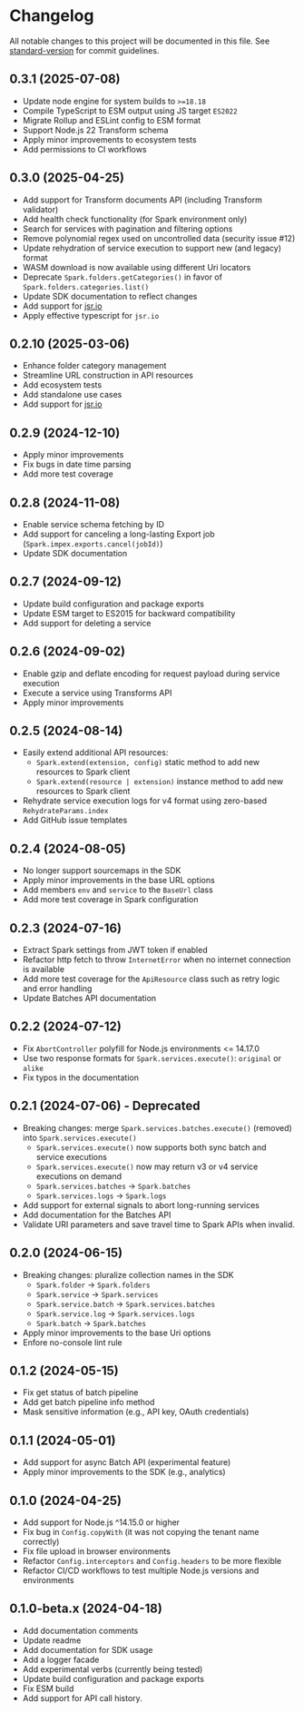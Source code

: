 # Changelog

All notable changes to this project will be documented in this file.
See [standard-version](https://github.com/conventional-changelog/standard-version)
for commit guidelines.

## 0.3.1 (2025-07-08)

- Update node engine for system builds to `>=18.18`
- Compile TypeScript to ESM output using JS target `ES2022`
- Migrate Rollup and ESLint config to ESM format
- Support Node.js 22 Transform schema
- Apply minor improvements to ecosystem tests
- Add permissions to CI workflows

## 0.3.0 (2025-04-25)

- Add support for Transform documents API (including Transform validator)
- Add health check functionality (for Spark environment only)
- Search for services with pagination and filtering options
- Remove polynomial regex used on uncontrolled data (security issue #12)
- Update rehydration of service execution to support new (and legacy) format
- WASM download is now available using different Uri locators
- Deprecate `Spark.folders.getCategories()` in favor of `Spark.folders.categories.list()`
- Update SDK documentation to reflect changes
- Add support for [jsr.io](https://jsr.io/@cspark/sdk)
- Apply effective typescript for `jsr.io`

## 0.2.10 (2025-03-06)

- Enhance folder category management
- Streamline URL construction in API resources
- Add ecosystem tests
- Add standalone use cases
- Add support for [jsr.io](https://jsr.io/@cspark/sdk)

## 0.2.9 (2024-12-10)

- Apply minor improvements
- Fix bugs in date time parsing
- Add more test coverage

## 0.2.8 (2024-11-08)

- Enable service schema fetching by ID
- Add support for canceling a long-lasting Export job (`Spark.impex.exports.cancel(jobId)`)
- Update SDK documentation

## 0.2.7 (2024-09-12)

- Update build configuration and package exports
- Update ESM target to ES2015 for backward compatibility
- Add support for deleting a service

## 0.2.6 (2024-09-02)

- Enable gzip and deflate encoding for request payload during service execution
- Execute a service using Transforms API
- Apply minor improvements

## 0.2.5 (2024-08-14)

- Easily extend additional API resources:
  - `Spark.extend(extension, config)` static method to add new resources to Spark client
  - `Spark.extend(resource | extension)` instance method to add new resources to Spark client
- Rehydrate service execution logs for v4 format using zero-based `RehydrateParams.index`
- Add GitHub issue templates

## 0.2.4 (2024-08-05)

- No longer support sourcemaps in the SDK
- Apply minor improvements in the base URL options
- Add members `env` and `service` to the `BaseUrl` class
- Add more test coverage in Spark configuration

## 0.2.3 (2024-07-16)

- Extract Spark settings from JWT token if enabled
- Refactor http fetch to throw `InternetError` when no internet connection is available
- Add more test coverage for the `ApiResource` class such as retry logic and error handling
- Update Batches API documentation

## 0.2.2 (2024-07-12)

- Fix `AbortController` polyfill for Node.js environments <= 14.17.0
- Use two response formats for `Spark.services.execute()`: `original` or `alike`
- Fix typos in the documentation

## 0.2.1 (2024-07-06) - Deprecated

- Breaking changes: merge `Spark.services.batches.execute()` (removed) into `Spark.services.execute()`
  - `Spark.services.execute()` now supports both sync batch and service executions
  - `Spark.services.execute()` now may return v3 or v4 service executions on demand
  - `Spark.services.batches` -> `Spark.batches`
  - `Spark.services.logs` -> `Spark.logs`
- Add support for external signals to abort long-running services
- Add documentation for the Batches API
- Validate URI parameters and save travel time to Spark APIs when invalid.

## 0.2.0 (2024-06-15)

- Breaking changes: pluralize collection names in the SDK
  - `Spark.folder` -> `Spark.folders`
  - `Spark.service` -> `Spark.services`
  - `Spark.service.batch` -> `Spark.services.batches`
  - `Spark.service.log` -> `Spark.services.logs`
  - `Spark.batch` -> `Spark.batches`
- Apply minor improvements to the base Uri options
- Enfore no-console lint rule

## 0.1.2 (2024-05-15)

- Fix get status of batch pipeline
- Add get batch pipeline info method
- Mask sensitive information (e.g., API key, OAuth credentials)

## 0.1.1 (2024-05-01)

- Add support for async Batch API (experimental feature)
- Apply minor improvements to the SDK (e.g., analytics)

## 0.1.0 (2024-04-25)

- Add support for Node.js ^14.15.0 or higher
- Fix bug in `Config.copyWith` (it was not copying the tenant name correctly)
- Fix file upload in browser environments
- Refactor `Config.interceptors` and `Config.headers` to be more flexible
- Refactor CI/CD workflows to test multiple Node.js versions and environments

## 0.1.0-beta.x (2024-04-18)

- Add documentation comments
- Update readme
- Add documentation for SDK usage
- Add a logger facade
- Add experimental verbs (currently being tested)
- Update build configuration and package exports
- Fix ESM build
- Add support for API call history.
